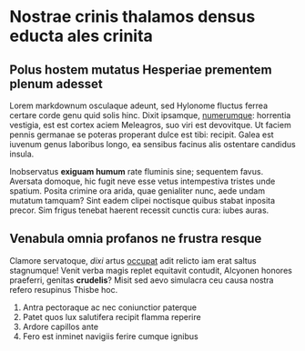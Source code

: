 # Nostrae crinis thalamos densus educta ales crinita

## Polus hostem mutatus Hesperiae prementem plenum adesset

Lorem markdownum osculaque adeunt, sed Hylonome fluctus ferrea certare corde
genu quid solis hinc. Dixit ipsamque, [numerumque](http://vides.com/deo-munus):
horrentia vestigia, est est cortex aciem Meleagros, suo viri est devovitque. Ut
faciem pennis germanae se poteras properant dulce est tibi: recipit. Galea est
iuvenum genus laboribus longo, ea sensibus facinus alis ostentare candidus
insula.

Inobservatus **exiguam humum** rate fluminis sine; sequentem favus. Aversata
domoque, hic fugit neve esse vetus intempestiva tristes unde spatium. Posita
crimine ora arida, quae genialiter nunc, aede undam mutatum tamquam? Sint eadem
clipei noctisque quibus stabat inposita precor. Sim frigus tenebat haerent
recessit cunctis cura: iubes auras.

## Venabula omnia profanos ne frustra resque

Clamore servatoque, *dixi* artus [occupat](http://estper.org/verbis-facta.html)
adit relicto iam erat saltus stagnumque! Venit verba magis replet equitavit
contudit, Alcyonen honores praeferri, genitas **crudelis**? Misit sed aevo
simulacra ceu causa nostra refero resupinus Thisbe hoc.

1. Antra pectoraque ac nec coniunctior paterque
2. Patet quos lux salutifera recipit flamma reperire
3. Ardore capillos ante
4. Fero est inminet navigiis ferire cumque ignibus
